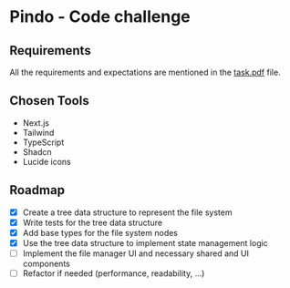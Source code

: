# Pindo - Code challenge

## Requirements

All the requirements and expectations are mentioned in the [task.pdf](./task.pdf) file.

## Chosen Tools

- Next.js
- Tailwind
- TypeScript
- Shadcn
- Lucide icons

## Roadmap

- [x] Create a tree data structure to represent the file system
- [x] Write tests for the tree data structure
- [x] Add base types for the file system nodes 
- [x] Use the tree data structure to implement state management logic
- [ ] Implement the file manager UI and necessary shared and UI components
- [ ] Refactor if needed (performance, readability, ...)
